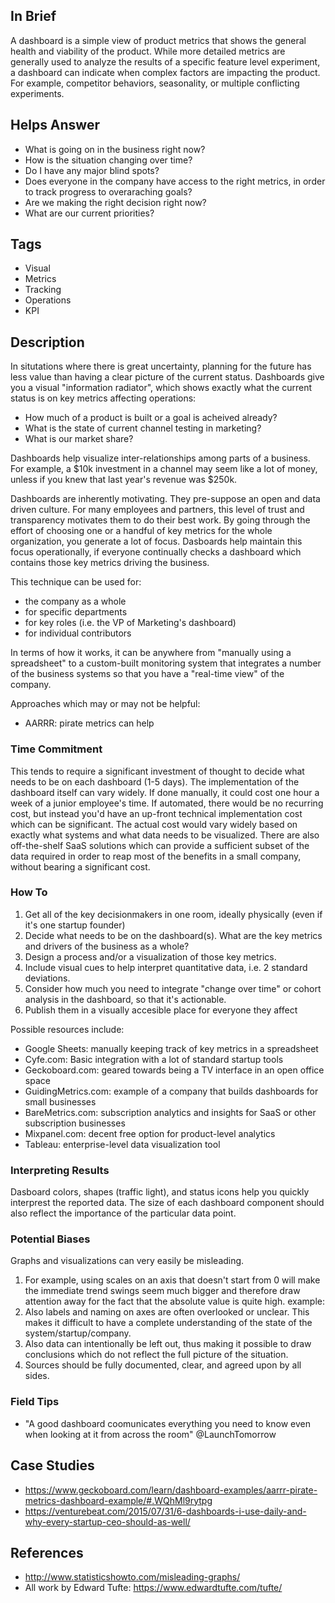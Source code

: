 ## In Brief

A dashboard is a simple view of product metrics that shows the general health and viability of the product. While more detailed metrics are generally used to analyze the results of a specific feature level experiment, a dashboard can indicate when complex factors are impacting the product. For example, competitor behaviors, seasonality, or multiple conflicting experiments.

## Helps Answer
 * What is going on in the business right now?
 * How is the situation changing over time?
 * Do I have any major blind spots? 
 * Does everyone in the company have access to the right metrics, in order to track progress to overaraching goals?
 * Are we making the right decision right now?
 * What are our current priorities?

## Tags
 * Visual
 * Metrics
 * Tracking
 * Operations
 * KPI

## Description

In situtations where there is great uncertainty, planning for the future has less value than having a clear picture of the current status. Dashboards give you a visual "information radiator", which shows exactly what the current status is on key metrics affecting operations: 

* How much of a product is built or a goal is acheived already?
* What is the state of current channel testing in marketing? 
* What is our market share?

Dashboards help visualize inter-relationships among parts of a business. For example, a $10k investment in a channel may seem like a lot of money, unless if you knew that last year's revenue was $250k. 

Dashboards are inherently motivating. They pre-suppose an open and data driven culture. For many employees and partners, this level of trust and transparency motivates them to do their best work. By going through the effort of choosing one or a handful of key metrics for the whole organization, you generate a lot of focus. Dasboards help maintain this focus operationally, if everyone continually checks a dashboard which contains those key metrics driving the business. 

This technique can be used for:
* the company as a whole
* for specific departments
* for key roles (i.e. the VP of Marketing's dashboard)
* for individual contributors

In terms of how it works, it can be anywhere from  "manually using a spreadsheet" to a custom-built monitoring system that integrates a number of the business systems so that you have a "real-time view" of the company. 

Approaches which may or may not be helpful: 
* AARRR: pirate metrics can help 

### Time Commitment

This tends to require a significant investment of thought to decide what needs to be on each dashboard (1-5 days). The implementation of the dashboard itself can vary widely. If done manually, it could cost one hour a week of a junior employee's time. If automated, there would be no recurring cost, but instead you'd have an up-front technical implementation cost which can be significant. The actual cost would vary widely based on exactly what systems and what data needs to be visualized. There are also off-the-shelf SaaS solutions which can provide a sufficient subset of the data required in order to reap most of the benefits in a small company, without bearing a significant cost. 

### How To

1. Get all of the key decisionmakers in one room, ideally physically (even if it's one startup founder)
2. Decide what needs to be on the dashboard(s). What are the key metrics and drivers of the business as a whole? 
3. Design a process and/or a visualization of those key metrics. 
4. Include visual cues to help interpret quantitative data, i.e. 2 standard deviations. 
5. Consider how much you need to integrate "change over time" or cohort analysis in the dashboard, so that it's actionable. 
6. Publish them in a visually accesible place for everyone they affect

Possible resources include:
* Google Sheets: manually keeping track of key metrics in a spreadsheet
* Cyfe.com: Basic integration with a lot of standard startup tools
* Geckoboard.com: geared towards being a TV interface in an open office space
* GuidingMetrics.com: example of a company that builds dashboards for small businesses
* BareMetrics.com: subscription analytics and insights for SaaS or other subscription businesses
* Mixpanel.com: decent free option for product-level analytics
* Tableau: enterprise-level data visualization tool

### Interpreting Results

Dasboard colors, shapes (traffic light), and status icons help you quickly interprest the reported data. The size of each dashboard component should also reflect the importance of the particular data point. 

### Potential Biases

Graphs and visualizations can very easily be misleading. 
1. For example, using scales on an axis that doesn't start from 0 will make the immediate trend swings seem much bigger and therefore draw attention away for the fact that the absolute value is quite high. example: 
2. Also labels and naming on axes are often overlooked or unclear. This makes it difficult to have a complete understanding of the state of the system/startup/company. 
3. Also data can intentionally be left out, thus making it possible to draw conclusions which do not reflect the full picture of the situation. 
4. Sources should be fully documented, clear, and agreed upon by all sides.

### Field Tips
 * "A good dashboard coomunicates everything you need to know even when looking at it from across the room" @LaunchTomorrow

## Case Studies
 * https://www.geckoboard.com/learn/dashboard-examples/aarrr-pirate-metrics-dashboard-example/#.WQhMl9rytpg
 * https://venturebeat.com/2015/07/31/6-dashboards-i-use-daily-and-why-every-startup-ceo-should-as-well/
 
## References
 * http://www.statisticshowto.com/misleading-graphs/
 * All work by Edward Tufte: https://www.edwardtufte.com/tufte/
